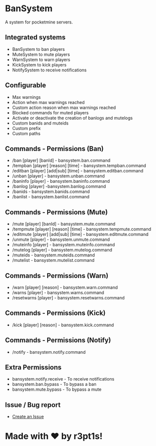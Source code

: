 # BanSystem
A system for pocketmine servers.

## Integrated systems 
- BanSystem to ban players
- MuteSystem to mute players
- WarnSystem to warn players
- KickSystem to kick players
- NotifySystem to receive notifications

## Configurable 
- Max warnings
- Action when max warnings reached
- Custom action reason when max warnings reached
- Blocked commands for muted players
- Activate or deactivate the creation of banlogs and mutelogs
- Custom banids and muteids
- Custom prefix
- Custom paths

## Commands - Permissions (Ban)
- /ban [player] [banId] - bansystem.ban.command
- /tempban [player] [reason] [time] - bansystem.tempban.command
- /editban [player] [add|sub] [time] - bansystem.editban.command
- /unban [player] - bansystem.unban.command
- /baninfo [player] - bansystem.baninfo.command
- /banlog [player] -bansystem.banlog.command
- /banids - bansystem.banids.command
- /banlist - bansystem.banlist.command

## Commands - Permissions (Mute)
- /mute [player] [banId] - bansystem.mute.command
- /tempmute [player] [reason] [time] - bansystem.tempmute.command
- /editmute [player] [add|sub] [time] - bansystem.editmute.command
- /unmute [player] - bansystem.unmute.command
- /muteinfo [player] - bansystem.muteinfo.command
- /mutelog [player] - bansystem.mutelog.command
- /muteids - bansystem.muteids.command
- /mutelist - bansystem.mutelist.command

## Commands - Permissions (Warn)
- /warn [player] [reason] - bansystem.warn.command
- /warns [player] - bansystem.warns.command
- /resetwarns [player] - bansystem.resetwarns.command

## Commands - Permissions (Kick)
- /kick [player] [reason] - bansystem.kick.command

## Commands - Permissions (Notify)
- /notify - bansystem.notify.command

## Extra Permissions
- bansystem.notify.receive - To receive notifications 
- bansystem.ban.bypass - To bypass a ban
- bansystem.mute.bypass - To bypass a mute

## Issue / Bug report 
- [Create an Issue](https://github.com/PocketCloudSystem/CloudSystem/issues/new)

# Made with ❤️ by r3pt1s!
